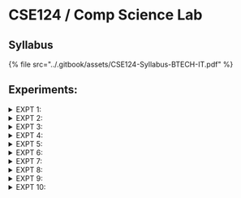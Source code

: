 # CSE124 / Comp Science Lab

## Syllabus

{% file src="../.gitbook/assets/CSE124-Syllabus-BTECH-IT.pdf" %}

## Experiments:

<details>

<summary>EXPT 1: </summary>



</details>

<details>

<summary>EXPT 2:  </summary>



</details>

<details>

<summary>EXPT 3: </summary>



</details>

<details>

<summary>EXPT 4: </summary>



</details>

<details>

<summary>EXPT 5: </summary>



</details>

<details>

<summary>EXPT 6:</summary>



</details>

<details>

<summary>EXPT 7: </summary>



</details>

<details>

<summary>EXPT 8:</summary>



</details>

<details>

<summary>EXPT 9: </summary>



</details>

<details>

<summary>EXPT 10: </summary>



</details>
